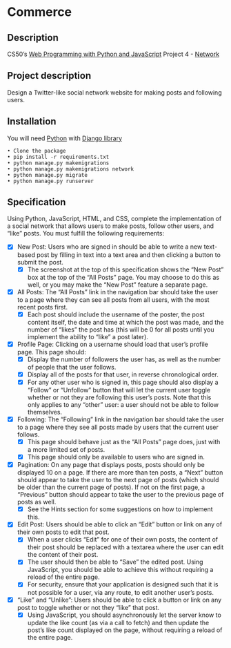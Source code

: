 # Commerce
## Description
CS50’s [Web Programming with Python and JavaScript](https://cs50.harvard.edu/web/2020/) Project 4 - [Network](https://cs50.harvard.edu/web/2020/projects/4/network)

## Project description
Design a Twitter-like social network website for making posts and following users.


## Installation
You will need [Python](https://www.python.org/) with [Django library](https://www.djangoproject.com/)  
```
• Clone the package 
• pip install -r requirements.txt 
• python manage.py makemigrations
• python manage.py makemigrations network  
• python manage.py migrate  
• python manage.py runserver  
```

## Specification
Using Python, JavaScript, HTML, and CSS, complete the implementation of a social network that allows users to make posts, follow other users, and “like” posts. You must fulfill the following requirements:

- [X] New Post: Users who are signed in should be able to write a new text-based post by filling in text into a text area and then clicking a button to submit the post.
  - [X] The screenshot at the top of this specification shows the “New Post” box at the top of the “All Posts” page. You may choose to do this as well, or you may make the “New Post” feature a separate page.
- [X] All Posts: The “All Posts” link in the navigation bar should take the user to a page where they can see all posts from all users, with the most recent posts first.
  - [X] Each post should include the username of the poster, the post content itself, the date and time at which the post was made, and the number of “likes” the post has (this will be 0 for all posts until you implement the ability to “like” a post later).
- [X] Profile Page: Clicking on a username should load that user’s profile page. This page should:
  - [X] Display the number of followers the user has, as well as the number of people that the user follows.
  - [X] Display all of the posts for that user, in reverse chronological order.
  - [X] For any other user who is signed in, this page should also display a “Follow” or “Unfollow” button that will let the current user toggle whether or not they are following this user’s posts. Note that this only applies to any “other” user: a user should not be able to follow themselves.
- [X] Following: The “Following” link in the navigation bar should take the user to a page where they see all posts made by users that the current user follows.
  - [X] This page should behave just as the “All Posts” page does, just with a more limited set of posts.
  - [X] This page should only be available to users who are signed in.
- [X] Pagination: On any page that displays posts, posts should only be displayed 10 on a page. If there are more than ten posts, a “Next” button should appear to take the user to the next page of posts (which should be older than the current page of posts). If not on the first page, a “Previous” button should appear to take the user to the previous page of posts as well.
  - [X] See the Hints section for some suggestions on how to implement this.
- [X] Edit Post: Users should be able to click an “Edit” button or link on any of their own posts to edit that post.
  - [X] When a user clicks “Edit” for one of their own posts, the content of their post should be replaced with a textarea where the user can edit the content of their post.
  - [X] The user should then be able to “Save” the edited post. Using JavaScript, you should be able to achieve this without requiring a reload of the entire page.
  - [X] For security, ensure that your application is designed such that it is not possible for a user, via any route, to edit another user’s posts.
- [X] “Like” and “Unlike”: Users should be able to click a button or link on any post to toggle whether or not they “like” that post.
  - [X] Using JavaScript, you should asynchronously let the server know to update the like count (as via a call to fetch) and then update the post’s like count displayed on the page, without requiring a reload of the entire page.
